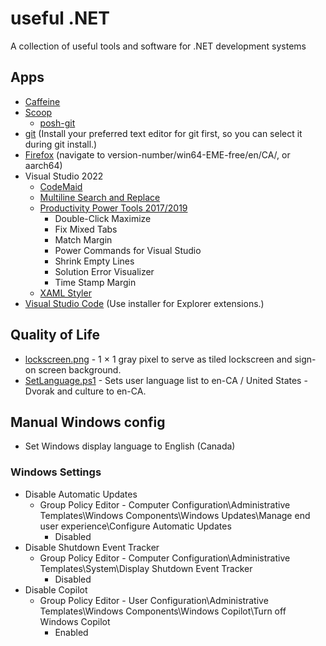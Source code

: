 # useful .NET
A collection of useful tools and software for .NET development systems

## Apps

* [Caffeine](https://www.zhornsoftware.co.uk/caffeine/)
* [Scoop](https://scoop.sh/)
  * [posh-git](https://github.com/dahlbyk/posh-git)
* [git](https://git-scm.com/) (Install your preferred text editor for git first, so you can select it during git install.)
* [Firefox](https://ftp.mozilla.org/pub/firefox/releases/) (navigate to version-number/win64-EME-free/en/CA/, or aarch64)
* Visual Studio 2022
  * [CodeMaid](https://marketplace.visualstudio.com/items?itemName=SteveCadwallader.CodeMaid)
  * [Multiline Search and Replace](https://marketplace.visualstudio.com/items?itemName=PeterMacej.MultilineSearchandReplace)
  * [Productivity Power Tools 2017/2019](https://marketplace.visualstudio.com/items?itemName=VisualStudioPlatformTeam.ProductivityPowerPack2017)
    * Double-Click Maximize
    * Fix Mixed Tabs
    * Match Margin
    * Power Commands for Visual Studio
    * Shrink Empty Lines
    * Solution Error Visualizer
    * Time Stamp Margin
  * [XAML Styler](https://marketplace.visualstudio.com/items?itemName=TeamXavalon.XAMLStyler)
* [Visual Studio Code](https://code.visualstudio.com/Download) (Use installer for Explorer extensions.)

## Quality of Life
* [lockscreen.png](resources/lockscreen.png) - 1 × 1 gray pixel to serve as tiled lockscreen and sign-on screen background.
* [SetLanguage.ps1](resources/SetLanguage.ps1) - Sets user language list to en-CA / United States - Dvorak and culture to en-CA.

## Manual Windows config
* Set Windows display language to English (Canada)

### Windows Settings
* Disable Automatic Updates
  * Group Policy Editor - Computer Configuration\Administrative Templates\Windows Components\Windows Updates\Manage end user experience\Configure Automatic Updates
    * Disabled
* Disable Shutdown Event Tracker
  * Group Policy Editor - Computer Configuration\Administrative Templates\System\Display Shutdown Event Tracker
    * Disabled
* Disable Copilot
    * Group Policy Editor - User Configuration\Administrative Templates\Windows Components\Windows Copilot\Turn off Windows Copilot
      * Enabled

